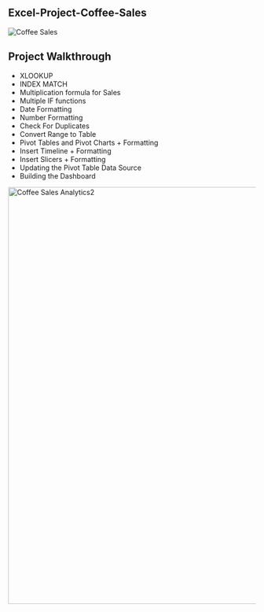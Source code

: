 ## Excel-Project-Coffee-Sales
![Coffee Sales](https://github.com/user-attachments/assets/9e0a643a-2ebc-4eb1-8ff0-848b55e27fb3)
## Project Walkthrough
- XLOOKUP
- INDEX MATCH
- Multiplication formula for Sales
- Multiple IF functions
- Date Formatting
- Number Formatting
- Check For Duplicates
- Convert Range to Table
- Pivot Tables and Pivot Charts + Formatting
- Insert Timeline + Formatting
- Insert Slicers + Formatting
- Updating the Pivot Table Data Source
- Building the Dashboard
<img width="848" alt="Coffee Sales Analytics2" src="https://github.com/user-attachments/assets/2618a3c7-721b-462f-ab2a-b5a8643c1dbc">









